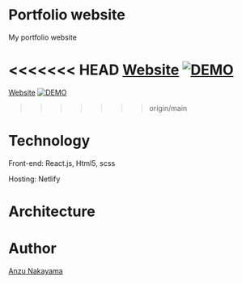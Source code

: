 # Portfolio website
My portfolio website

<<<<<<< HEAD
[Website](https://anzunakayama.dev/)
[![DEMO](https://user-images.githubusercontent.com/53921381/113221122-4d251880-9239-11eb-89b1-bf5ddf2a8832.png)](https://anzunakayama.dev/)
=======
[Website](https://www.anzunakayama.dev/)
[![DEMO](https://user-images.githubusercontent.com/53921381/113221122-4d251880-9239-11eb-89b1-bf5ddf2a8832.png)](https://www.anzunakayama.dev/)
>>>>>>> origin/main

# Technology
 Front-end: React.js, Html5, scss
 
 Hosting: Netlify
 
# Architecture

# Author
[Anzu Nakayama](https://github.com/anznk)


